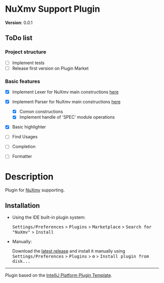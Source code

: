 # NuXmv Support Plugin


**Version**: 0.0.1


## ToDo list
### Project structure
- [ ] Implement tests
- [ ] Release first version on Plugin Market
### Basic features
- [x] Implement Lexer for NuXmv main constructions [here]()
- [x] Implement Parser for NuXmv main constructions [here]()
    - [x] Comon constructions
    - [x] Implement handle of 'SPEC' module operations 
- [x] Basic highlighter
- [ ] Find Usages
- [ ] Completion
- [ ] Formatter


# Description
Plugin for [NuXmv](https://nuxmv.fbk.eu/) supporting.

## Installation

- Using the IDE built-in plugin system:
  
  <kbd>Settings/Preferences</kbd> > <kbd>Plugins</kbd> > <kbd>Marketplace</kbd> > <kbd>Search for "NuXmv"</kbd> >
  <kbd>Install</kbd>
  
- Manually:

  Download the [latest release]() and install it manually using
  <kbd>Settings/Preferences</kbd> > <kbd>Plugins</kbd> > <kbd>⚙️</kbd> > <kbd>Install plugin from disk...</kbd>


---
Plugin based on the [IntelliJ Platform Plugin Template][template].

[template]: https://github.com/JetBrains/intellij-platform-plugin-template
[docs:plugin-description]: https://plugins.jetbrains.com/docs/intellij/plugin-user-experience.html#plugin-description-and-presentation
